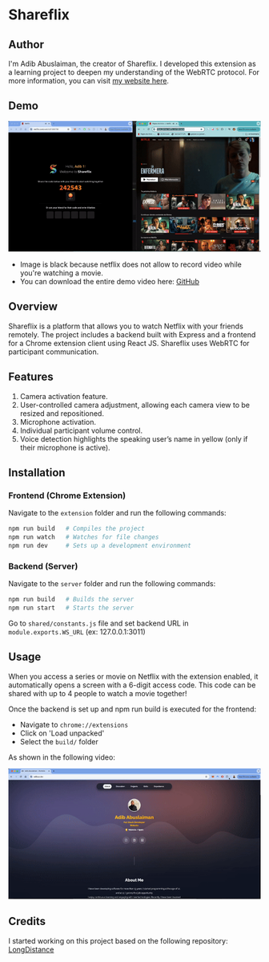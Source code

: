 # Shareflix

## Author

I'm Adib Abuslaiman, the creator of Shareflix. I developed this extension as a learning project to deepen my understanding of the WebRTC protocol. For more information, you can visit [my website here](https://adibus.dev).

## Demo

![Demo](https://raw.githubusercontent.com/emmab30/shareflix/main/misc/demo.gif)

-   Image is black because netflix does not allow to record video while you're watching a movie.
-   You can download the entire demo video here: [GitHub](https://raw.githubusercontent.com/emmab30/shareflix/main/misc/demo.mp4)

## Overview

Shareflix is a platform that allows you to watch Netflix with your friends remotely. The project includes a backend built with Express and a frontend for a Chrome extension client using React JS. Shareflix uses WebRTC for participant communication.

## Features

1. Camera activation feature.
2. User-controlled camera adjustment, allowing each camera view to be resized and repositioned.
3. Microphone activation.
4. Individual participant volume control.
5. Voice detection highlights the speaking user’s name in yellow (only if their microphone is active).

## Installation

### Frontend (Chrome Extension)

Navigate to the `extension` folder and run the following commands:

```bash
npm run build   # Compiles the project
npm run watch   # Watches for file changes
npm run dev     # Sets up a development environment
```

### Backend (Server)

Navigate to the `server` folder and run the following commands:

```bash
npm run build   # Builds the server
npm run start   # Starts the server
```

Go to `shared/constants.js` file and set backend URL in `module.exports.WS_URL` (ex: 127.0.0.1:3011)

## Usage

When you access a series or movie on Netflix with the extension enabled, it automatically opens a screen with a 6-digit access code. This code can be shared with up to 4 people to watch a movie together!

Once the backend is set up and npm run build is executed for the frontend:

-   Navigate to `chrome://extensions`
-   Click on 'Load unpacked'
-   Select the `build/` folder

As shown in the following video:

![Demo](https://raw.githubusercontent.com/emmab30/shareflix/main/misc/loading_extension.gif)

## Credits

I started working on this project based on the following repository: [LongDistance](https://github.com/jonnylin13/LongDistance)